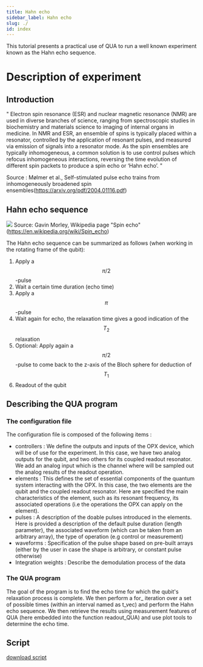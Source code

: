 ```yaml
---
title: Hahn echo
sidebar_label: Hahn echo
slug: ./
id: index
---
```


This tutorial presents a practical use of QUA to run a well known experiment known as the Hahn echo sequence.
#  Description of experiment
## Introduction

" Electron spin resonance (ESR) and nuclear magnetic resonance (NMR) are used in diverse branches of science, ranging from spectroscopic studies in biochemistry and materials science to imaging of internal organs in medicine.
In NMR and ESR, an ensemble of spins is typically placed within a resonator, controlled by the application of resonant pulses, and measured via emission of signals into a resonator mode. As the spin ensembles are typically inhomogeneous, a common solution is to use control pulses which refocus inhomogeneous interactions, reversing the time evolution of different spin packets to produce a spin echo or ‘Hahn echo’. "

Source : Mølmer et al., Self-stimulated pulse echo trains from inhomogeneously broadened spin ensembles(https://arxiv.org/pdf/2004.01116.pdf)

## Hahn echo sequence 
![](https://upload.wikimedia.org/wikipedia/commons/thumb/9/99/SpinEcho_GWM_stills.jpg/1280px-SpinEcho_GWM_stills.jpg)
Source: Gavin Morley, Wikipedia page "Spin echo" (https://en.wikipedia.org/wiki/Spin_echo)

The Hahn echo sequence can be summarized as follows (when working in the rotating frame of the qubit):
1. Apply a $$\pi/2$$-pulse
2. Wait a certain time duration (echo time)
3. Apply a $$\pi$$-pulse 
4. Wait again for echo, the relaxation time gives a good indication of the $$T_2$$ relaxation
5. Optional: Apply again a $$\pi/2$$-pulse to come back to the z-axis of the Bloch sphere for deduction of $$T_1$$
6. Readout of the qubit


## Describing the QUA program
### The configuration file

The configuration file is composed of the following items :

- controllers :
We define the outputs and inputs of the OPX device, which will be of use for the experiment. In this case, we have two analog outputs for the qubit, and two others for its coupled readout resonator. We add an analog input which is the channel where will be sampled out the analog results of the readout operation.
- elements :
This defines the set of essential components of the quantum system interacting with the OPX. In this case, the two elements are the qubit and the coupled readout resonator. 
Here are specified the main characteristics of the element, such as its resonant frequency, its associated operations (i.e the operations the OPX can apply on the element).
- pulses : 
A description of the doable pulses introduced in the elements. Here is provided a description of the default pulse duration (length parameter), the associated waveform (which can be taken from an arbitrary array), the type of operation (e.g control or measurement)
- waveforms : 
Specification of the pulse shape based on pre-built arrays (either by the user in case the shape is arbitrary, or constant pulse otherwise)
- Integration weights :
Describe the demodulation process of the data 


### The QUA program
The goal of the program is to find the echo time for which the qubit's relaxation process is complete. We then perform a for_ iteration over a set of possible times (within an interval named as t_vec) and perform the Hahn echo sequence. We then retrieve the results using measurement features of QUA (here embedded into the function readout_QUA) and use plot tools to determine the echo time.

## Script 

[download script](hahn_echo.py)



















 

